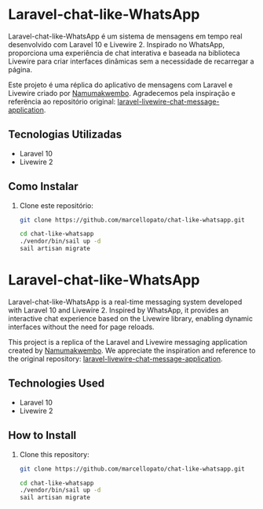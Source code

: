 # Laravel-chat-like-WhatsApp

Laravel-chat-like-WhatsApp é um sistema de mensagens em tempo real desenvolvido com Laravel 10 e Livewire 2. Inspirado no WhatsApp, proporciona uma experiência de chat interativa e baseada na biblioteca Livewire para criar interfaces dinâmicas sem a necessidade de recarregar a página.

Este projeto é uma réplica do aplicativo de mensagens com Laravel e Livewire criado por [Namumakwembo](https://github.com/namumakwembo). Agradecemos pela inspiração e referência ao repositório original: [laravel-livewire-chat-message-application](https://github.com/namumakwembo/laravel-livewire-chat-message-application).

## Tecnologias Utilizadas

- Laravel 10
- Livewire 2

## Como Instalar

1. Clone este repositório:

   ```bash
   git clone https://github.com/marcellopato/chat-like-whatsapp.git

   cd chat-like-whatsapp
   ./vendor/bin/sail up -d
   sail artisan migrate

# Laravel-chat-like-WhatsApp

Laravel-chat-like-WhatsApp is a real-time messaging system developed with Laravel 10 and Livewire 2. Inspired by WhatsApp, it provides an interactive chat experience based on the Livewire library, enabling dynamic interfaces without the need for page reloads.

This project is a replica of the Laravel and Livewire messaging application created by [Namumakwembo](https://github.com/namumakwembo). We appreciate the inspiration and reference to the original repository: [laravel-livewire-chat-message-application](https://github.com/namumakwembo/laravel-livewire-chat-message-application).

## Technologies Used

- Laravel 10
- Livewire 2

## How to Install

1. Clone this repository:

   ```bash
   git clone https://github.com/marcellopato/chat-like-whatsapp.git

   cd chat-like-whatsapp
   ./vendor/bin/sail up -d
   sail artisan migrate



